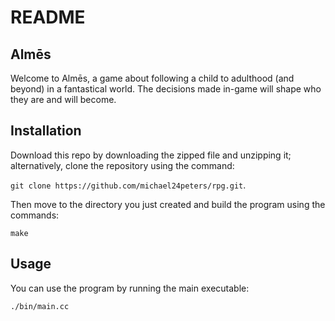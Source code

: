 # README
## Almēs
Welcome to Almēs, a game about following a child to adulthood (and beyond) in a fantastical world. The decisions made in-game will shape who they are and will become.

## Installation

Download this repo by downloading the zipped file and unzipping it; alternatively, clone the repository using the command:

`git clone https://github.com/michael24peters/rpg.git`.

Then move to the directory you just created and build the program using the commands:

`make`

## Usage

You can use the program by running the main executable:

`./bin/main.cc`